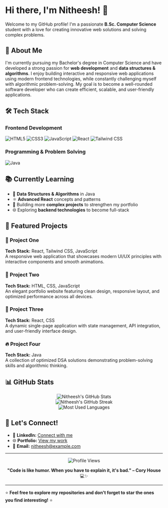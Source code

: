 # Hi there, I'm Nitheesh! 👋

Welcome to my GitHub profile! I'm a passionate **B.Sc. Computer Science** student with a love for creating innovative web solutions and solving complex problems.

## 🚀 About Me

I'm currently pursuing my Bachelor's degree in Computer Science and have developed a strong passion for **web development** and **data structures & algorithms**. I enjoy building interactive and responsive web applications using modern frontend technologies, while constantly challenging myself with algorithmic problem-solving. My goal is to become a well-rounded software developer who can create efficient, scalable, and user-friendly applications.

## 🛠️ Tech Stack

### Frontend Development
![HTML5](https://img.shields.io/badge/HTML5-E34F26?style=for-the-badge&logo=html5&logoColor=white)
![CSS3](https://img.shields.io/badge/CSS3-1572B6?style=for-the-badge&logo=css3&logoColor=white)
![JavaScript](https://img.shields.io/badge/JavaScript-F7DF1E?style=for-the-badge&logo=javascript&logoColor=black)
![React](https://img.shields.io/badge/React-20232A?style=for-the-badge&logo=react&logoColor=61DAFB)
![Tailwind CSS](https://img.shields.io/badge/Tailwind_CSS-38B2AC?style=for-the-badge&logo=tailwind-css&logoColor=white)

### Programming & Problem Solving
![Java](https://img.shields.io/badge/Java-ED8B00?style=for-the-badge&logo=openjdk&logoColor=white)

## 📚 Currently Learning

- 🧠 **Data Structures & Algorithms** in Java
- ⚛️ **Advanced React** concepts and patterns
- 🔨 Building more **complex projects** to strengthen my portfolio
- 🌐 Exploring **backend technologies** to become full-stack

## 📌 Featured Projects

### 🎯 Project One
**Tech Stack:** React, Tailwind CSS, JavaScript  
A responsive web application that showcases modern UI/UX principles with interactive components and smooth animations.

### 💼 Project Two
**Tech Stack:** HTML, CSS, JavaScript  
An elegant portfolio website featuring clean design, responsive layout, and optimized performance across all devices.

### 🚀 Project Three
**Tech Stack:** React, CSS  
A dynamic single-page application with state management, API integration, and user-friendly interface design.

### 🔥 Project Four
**Tech Stack:** Java  
A collection of optimized DSA solutions demonstrating problem-solving skills and algorithmic thinking.

## 📊 GitHub Stats

<div align="center">
  <img src="https://github-readme-stats.vercel.app/api?username=nitheesh&show_icons=true&theme=radical&hide_border=true&count_private=true" alt="Nitheesh's GitHub Stats" />
</div>

<div align="center">
  <img src="https://github-readme-streak-stats.herokuapp.com/?user=nitheesh&theme=radical&hide_border=true" alt="Nitheesh's GitHub Streak" />
</div>

<div align="center">
  <img src="https://github-readme-stats.vercel.app/api/top-langs/?username=nitheesh&layout=compact&theme=radical&hide_border=true" alt="Most Used Languages" />
</div>

## 🤝 Let's Connect!

- 💼 **LinkedIn:** [Connect with me](https://linkedin.com/in/nitheesh)
- 🌐 **Portfolio:** [View my work](https://nitheesh-portfolio.com)
- 📧 **Email:** nitheesh@example.com

---

<div align="center">
  <img src="https://komarev.com/ghpvc/?username=Nitheesh029&color=blueviolet&style=flat-square&label=Profile+Views" alt="Profile Views" />
</div>

<div align="center">
  
**"Code is like humor. When you have to explain it, it's bad." – Cory House** 💻✨

</div>

---

⭐ **Feel free to explore my repositories and don't forget to star the ones you find interesting!** ⭐
